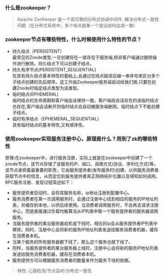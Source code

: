 ### 什么是zookeeper？
> Apache ZooKeeper 是一个高可靠的分布式协调中间件, 解决分布式一致性问题（在分布式系统中，多个结点就某一个提议如何达成一致）
### zookeeper节点有哪些特性，什么时候使用什么特性的节点？
* 持久结点（PERSISTENT）  
  最常见的Znode类型,一旦创建将在一直存在于服务端,除非客户端通过删除操作进行删除。持久结点下可以创建子结点。
* 持久有序节点(PERSISTENT_SEQUENTIAL)  
  在具有持久结点基本特性的基础上,会通过在结点路径后缀一串序号来区分多个子结点创建的先后顺序。这工作由Zookeeper服务端自动给我们做,只要在创建Znode时指定结点类型为该类型。
* 临时结点(EPHEMERAL)  
  临时结点的生命周期和客户端会话保持一致。客户端段会话存在的话临时结点也存在,客户端会话断开则临时结点会自动被服务端删除。临时结点下不能创建子结点。
* 临时有序结点（EPHEMERAL_SEQUENTIAL）  
  具有临时结点的基本特性,又有顺序性。
  
### 使用zookeeper实现服务注册中心，原理是什么？用到了zk的哪些特性
原理:在zookeeper中，进行服务注册，实际上就是在zookeeper中创建了一个znode节点，该节点存储了该服务的IP、端口、调用方式(协议、序列化方式)等。该节点承担着最重要的职责，它由服务提供者(发布服务时)创建，以供服务消费者获取节点中的信息，从而定位到服务提供者真正网络拓扑位置以及得知如何调用。RPC服务注册、发现过程简述如下：

* 服务提供者启动时，会将其服务名称，ip地址注册到配置中心。
* 服务消费者在第一次调用服务时，会通过注册中心找到相应的服务的IP地址列表，并缓存到本地，以供后续使用。当消费者调用服务时，不会再去请求注册中心，而是直接通过负载均衡算法从IP列表中取一个服务提供者的服务器调用服务。
* 当服务提供者的某台服务器宕机或下线时，相应的ip会从服务提供者IP列表中移除。同时，注册中心会将新的服务IP地址列表发送给服务消费者机器，缓存在消费者本机。
* 当某个服务的所有服务器都下线了，那么这个服务也就下线了。
* 同样，当服务提供者的某台服务器上线时，注册中心会将新的服务IP地址列表发送给服务消费者机器，缓存在消费者本机。
* 服务提供方可以根据服务消费者的数量来作为服务下线的依据。

> 特性: 心跳检测/节点监听/分布式一致性